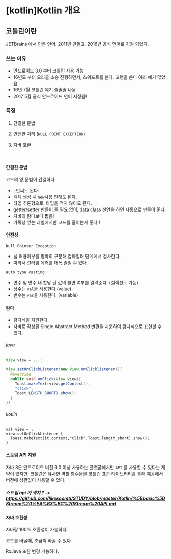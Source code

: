 # [kotlin]Kotlin 개요

## 코틀린이란

JETBrains 에서 만든 언어. 2011년 만들고, 2016년 공식 언어로 지원 되었다.



### 쓰는 이유

- 안드로이드 3.0 부터 코틀린 사용 가능
- 16년도 부터 오라클 소송 진행하면서, 스위프트를 쓴다, 고랭을 쓴다 여러 얘기 많았음
- 16년 7월 코틀린 얘기 솔솔솔 나옴  
- 2017 5월 공식 안드로이드 언어 지정됨!



### 특징 

1. 간결한 문법

2. 안전한 처리 (`NULL POINT EXCEPTION`)

3. 자바 호환

   ​

####  간결한 문법

코드의 양,문법이 간결하다

- ; 안써도 된다.
- 객체 생성 시 `new`사용 안해도 된다.
- 타입 추론형으로, 타입을 적지 않아도 된다.
- getter/setter 만들어 줄 필요 없이, data class 선언을 하면 자동으로 만들어 준다. 
- 자바의 람다보다 짧음!
- 가독성 있는 레벨에서만 코드를 줄이는게 좋다 ! 



####  안전성

`Null Pointer Exception` 

- 널 허용여부를 명확히 구분해 컴파일러 단계에서 검사한다. 
- 따라서 런타임 에러를 대폭 줄일 수 있다.

`auto type casting`

- 변수 및 면수 내 할당 된 값의 불변 여부를 알려준다. (컬렉션도 가능) 
- 상수는 `val`을 사용한다.(value)
- 변수는 `var`을 사용한다. (variable)

#### 람다

- 람다식을 지원한다.
- 자바로 작성된 Single Abstract Method 변환을 지운하여 람다식으로 표현할 수 있다.

###### java

```java
View view = ...;

View.setOnClickListener(new View.onClicklistener(){
  @override
  public void onClick(View view){
    Toast.makeText(view.getContext(),
    "click",
    Toast.LENGTH_SHORT).show();
  }
})
```

###### kotlin

```
val view = ;
view.setOnClickListener {
  Toast.makeText(it.context,"click",Toast.length_short).show();
}
```



#### 스트림 API 지원

자바 8은 안드로이드 버전 6.0 이상 사용하는 플랫폼에서만 `API` 를 사용할 수 있다는 제약이 있지만, 코틀린은 유사한 역할 함수들을 코틀린 표준 라이브러리를 통해 제공해서 버전에 상관없이 사용할 수 있다.

##### 스트림 api 가 뭐지 ? -> https://github.com/likesoomti/STUDY/blob/master/Kotlin/%5Bbasic%5DStream%20%EA%B3%BC%20Stream%20API.md



#### 자바 호환성

자바랑 100% 호환성이 가능하다.

코드를 바꿀때, 조금씩 바꿀 수 있다.

RxJava 또한 변경 가능하다. 
